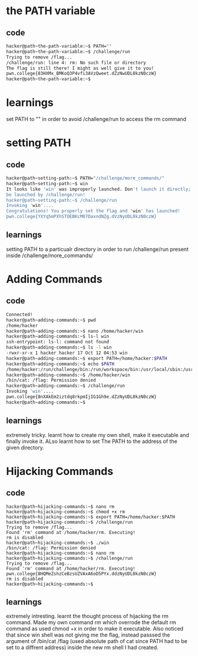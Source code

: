 # the PATH variable
## code
```bash
hacker@path~the-path-variable:~$ PATH=""
hacker@path~the-path-variable:~$ /challenge/run
Trying to remove /flag...
/challenge/run: line 4: rm: No such file or directory
The flag is still there! I might as well give it to you!
pwn.college{83HXMx_BMKoQ3P4vfi3AVzQweet.dZzNwUDL0kzN0czW}
hacker@path~the-path-variable:~$
```
# learnings
set PATH  to "" in order to avoid /challenge/run to access the rm command

#  setting PATH
## code
```bash
hacker@path~setting-path:~$ PATH="/challenge/more_commands/"
hacker@path~setting-path:~$ win
It looks like 'win' was improperly launched. Don't launch it directly; it MUST 
be launched by /challenge/run!
hacker@path~setting-path:~$ /challenge/run
Invoking 'win'....
Congratulations! You properly set the flag and 'win' has launched!
pwn.college{YXYq5mPXhSTOEBKcM07DaxndNZg.dVzNyUDL0kzN0czW}
```
## learnings
setting PATH to a particualr directory in order to run /challenge/run present inside /challenge/more_commands/

# Adding Commands
## code 
```bash
Connected!                                                                        
hacker@path~adding-commands:~$ pwd
/home/hacker
hacker@path~adding-commands:~$ nano /home/hacker/win
hacker@path~adding-commands:~$ ls-l win
ssh-entrypoint: ls-l: command not found
hacker@path~adding-commands:~$ ls -l win
-rwxr-xr-x 1 hacker hacker 17 Oct 12 04:53 win
hacker@path~adding-commands:~$ export PATH=/home/hacker:$PATH
hacker@path~adding-commands:~$ echo $PATH
/home/hacker:/run/challenge/bin:/run/workspace/bin:/usr/local/sbin:/usr/local/bin:/usr/sbin:/usr/bin:/sbin:/bin
hacker@path~adding-commands:~$ /home/hacker/win
/bin/cat: /flag: Permission denied
hacker@path~adding-commands:~$ /challenge/run
Invoking 'win'....
pwn.college{8nXAkEm2iztdq8rkpmIjIG1Gh9e.dZzNyUDL0kzN0czW}
hacker@path~adding-commands:~$ 
```
## learnings
extremely tricky.
learnt how to create my own shell, make it executable and finally invoke it. ALso learnt how to set The PATH to the address of the given directory.  


# Hijacking Commands
## code
```
hacker@path~hijacking-commands:~$ nano rm
hacker@path~hijacking-commands:~$ chmod +x rm
hacker@path~hijacking-commands:~$ export PATH=/home/hacker:$PATH
hacker@path~hijacking-commands:~$ /challenge/run
Trying to remove /flag...
Found 'rm' command at /home/hacker/rm. Executing!
rm is disabled
hacker@path~hijacking-commands:~$ ./win
/bin/cat: /flag: Permission denied
hacker@path~hijacking-commands:~$ nano rm
hacker@path~hijacking-commands:~$ /challenge/run
Trying to remove /flag...
Found 'rm' command at /home/hacker/rm. Executing!
pwn.college{8HQMeZshzCeBzsUZVAxA6oD5PYx.ddzNyUDL0kzN0czW}
rm is disabled
hacker@path~hijacking-commands:~$
```
## learnings
extremely intresting.
learnt the thought process of hijacking the rm command. Made my own command rm which overrode the default rm command as used chmod +x in order to make it executable. 
Also noticed that since win shell was not giving me the flag, instead passsed the argument of /bin/cat /flag (used absolute path of cat since PATH had to be set to a diffrent address) inside the new rm shell I had created.


